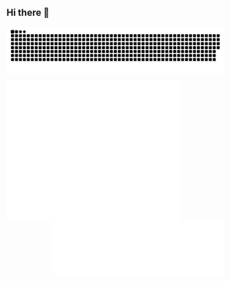 ## Hi there 👋

<picture>
    <source media="(prefers-color-scheme: dark)" srcset="https://raw.githubusercontent.com/AlexLog94/AlexLog94/output/github-snake-dark.svg" />
    <source media="(prefers-color-scheme: light)" srcset="https://raw.githubusercontent.com/AlexLog94/AlexLog94/output/github-snake.svg" />
    <img alt="github-snake" src="https://raw.githubusercontent.com/AlexLog94/AlexLog94/output/github-snake.svg" />
</picture>

<!-- <p align="left"><img src="metrics.plugin.starlists.languages.svg" alt="Metrics languages"</p> -->

<!-- <p align="left"><img src="metrics.svg" alt="Metrics" width="400"></p> -->

[<img align="left" width="400" alt="Achievements" src="metrics.plugin.achievements.compact.svg">](#)
[<img align="right" width="400" alt="Starlists" src="metrics.plugin.starlists.languages.svg">](#)



<!-- <img src="metrics.plugin.achievements.compact.svg" alt="Achievements" style="width: 400px;"/> -->
<!-- <img src="metrics.plugin.starlists.languages.svg" alt="Starlists" style="width: 400px;"/> -->
